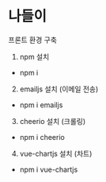 # 나들이

프론트 환경 구축

1. npm 설치
- npm i

2. emailjs 설치 (이메일 전송)
- npm i emailjs

3. cheerio 설치 (크롤링)
- npm i cheerio

4. vue-chartjs 설치 (차트)
- npm i vue-chartjs
